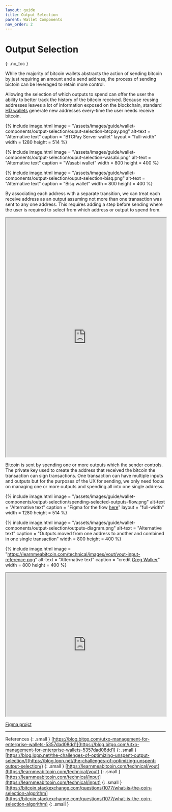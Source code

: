```yaml
---
layout: guide
title: Output Selection
parent: Wallet Components
nav_order: 2
---
```


# Output Selection
{: .no_toc }

While the majority of bitcoin wallets abstracts the action of sending bitcoin by just requiring an amount and a send address, the process of sending bictoin can be leveraged to retain more control.

Allowing the selection of which outputs to spend can offer the user the ability to better track the history of the bitcoin received. Because reusing addresses leaves a lot of information exposed on the blockchain, standard [HD wallets](#) generate new addresses every-time the user needs receive bitcoin.


{% include image.html
   image = "/assets/images/guide/wallet-components/output-selection/ouput-selection-btcpay.png"
   alt-text = "Alternative text"
   caption = "BTCPay Server wallet"
   layout = "full-width"
   width = 1280
   height = 514
%}


{% include image.html
   image = "/assets/images/guide/wallet-components/output-selection/ouput-selection-wasabi.png"
   alt-text = "Alternative text"
   caption = "Wasabi wallet"
   width = 800
   height = 400
%}


{% include image.html
   image = "/assets/images/guide/wallet-components/output-selection/ouput-selection-bisq.png"
   alt-text = "Alternative text"
   caption = "Bisq wallet"
   width = 800
   height = 400
%}

By associating each address with a separate transition, we can treat each receive address as an output assuming not more than one transaction was sent to any one address. This requires adding a step before sending where the user is required to select from which address or output to spend from.

<iframe class="-full-width" width="100%" height="750" src="https://www.figma.com/embed?embed_host=share&url=https%3A%2F%2Fwww.figma.com%2Fproto%2FiIK44j0nlUU9e5SUwNzBrO%2FWallet-UX%3Fnode-id%3D24%253A520%26viewport%3D4725%252C58%252C0.4841831922531128%26scaling%3Dscale-down&chrome=DOCUMENTATION" allowfullscreen></iframe>

Bitcoin is sent by spending one or more outputs which the sender controls. The private key used to create the address that received the bitcoin the transaction can sign transactions. One transaction can have multiple inputs and outputs but for the purposes of the UX for sending, we only need focus on managing one or more outputs and spending all into one single address.

{% include image.html
    image = "/assets/images/guide/wallet-components/output-selection/spending-selected-outputs-flow.png"
    alt-text = "Alternative text"
    caption = "Figma for the flow <a href='https://bitcoin.org' target='_blank'>here</a>"
    layout = "full-width"
    width = 1280
    height = 514
 %}


{% include image.html
   image = "/assets/images/guide/wallet-components/output-selection/outputs-diagram.png"
   alt-text = "Alternative text"
   caption = "Outputs moved from one address to another and combined in one single transaction"
   width = 800
   height = 400
%}


{% include image.html
   image = "https://learnmeabitcoin.com/technical/images/vout/vout-input-reference.png"
   alt-text = "Alternative text"
   caption = "credit <a href='https://learnmeabitcoin.com/about' taget='_blank'>Greg Walker</a>"
   width = 800
   height = 400
%}








<iframe width="100%" height="450" src="https://www.figma.com/embed?embed_host=share&url=https%3A%2F%2Fwww.figma.com%2Ffile%2FiIK44j0nlUU9e5SUwNzBrO%2FWallet-UX%3Fnode-id%3D0%253A1&chrome=DOCUMENTATION" allowfullscreen></iframe>

[Figma projct](https://www.figma.com/file/iIK44j0nlUU9e5SUwNzBrO/Wallet-UX?node-id=0%3A1)




* * *

References
{: .small }
[https://blog.bitgo.com/utxo-management-for-enterprise-wallets-5357dad08dd1](https://blog.bitgo.com/utxo-management-for-enterprise-wallets-5357dad08dd1)
{: .small }
[https://blog.lopp.net/the-challenges-of-optimizing-unspent-output-selection/](https://blog.lopp.net/the-challenges-of-optimizing-unspent-output-selection/)
{: .small }
[https://learnmeabitcoin.com/technical/vout](https://learnmeabitcoin.com/technical/vout)
{: .small }
[https://learnmeabitcoin.com/technical/input](https://learnmeabitcoin.com/technical/input)
{: .small }
[https://bitcoin.stackexchange.com/questions/1077/what-is-the-coin-selection-algorithm](https://bitcoin.stackexchange.com/questions/1077/what-is-the-coin-selection-algorithm)
{: .small }
